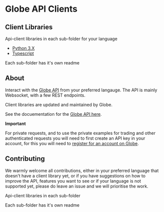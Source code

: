 # Globe API Clients

## Client Libraries

Api-client libraries in each sub-folder for your language

- [Python 3.X](python_client)
- [Typescript](typescript-node)

Each sub-folder has it's own readme

## About
Interact with the [Globe API](https://developers.globedx.com) from your preferred langauge.
The API is mainly Websocket, with a few REST endpoints.

Client libraries are updated and maintained by Globe.

See the docuementation for the [Globe API here](https://developers.globedx.com/en#introduction).

**Important**

For private requests, and to use the private examples for trading and other authenticated requests you will need to first create an API key in your account, for this you will need to [register for an account on Globe](https://globedx.com/en/register).

## Contributing
We warmly welcome all contributions, either in your preferred language that doesn't have a client library yet, or if you have suggestions on how to improve the API, features you want to see or if your language is not supported yet, please do leave an issue and we will prioritise the work.

Api-client libraries in each sub-folder

Each sub-folder has it's own readme
